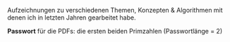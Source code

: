 Aufzeichnungen zu verschiedenen Themen, Konzepten & Algorithmen mit denen ich in letzten Jahren gearbeitet habe. <br>

**Passwort** für die PDFs: die ersten beiden Primzahlen (Passwortlänge = 2)
